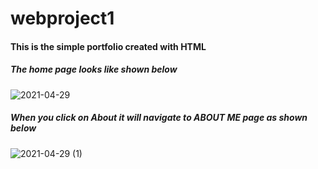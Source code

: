 # webproject1


#### This is the simple portfolio created with **HTML**
##### The home page looks like shown below

![2021-04-29](https://user-images.githubusercontent.com/60594951/116545859-9044db00-a90e-11eb-818b-9d277a604771.png)

##### When you click on About it will navigate to ABOUT ME page as shown below

![2021-04-29 (1)](https://user-images.githubusercontent.com/60594951/116546180-ee71be00-a90e-11eb-8f63-44640cb28d99.png)
